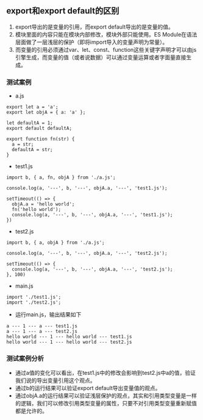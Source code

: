 ## export和export default的区别
1. export导出的是变量的引用，而export default导出的是变量的值。
2. 模块里面的内容只能在模块内部修改，模块外部只能使用。ES Module在语法层面做了一层浅层的保护（即将import导入的变量声明为常量）。
3. 而变量的引用必须通过var、let、const、function这些关键字声明才可以由js引擎生成，而变量的值（或者说数据）可以通过变量运算或者字面量直接生成。
### 测试案例
- a.js
```
export let a = 'a';
export let objA = { a: 'a' };

let defaultA = 1;
export default defaultA;

export function fn(str) {
  a = str;
  defaultA = str;
}
```
- test1.js
```
import b, { a, fn, objA } from './a.js';

console.log(a, '---', b, '---', objA.a, '---', 'test1.js');

setTimeout(() => {
  objA.a = 'hello world';
  fn('hello world');
  console.log(a, '---', b, '---', objA.a, '---', 'test1.js');
})
```
- test2.js
```
import b, { a, objA } from './a.js';

console.log(a, '---', b, '---', objA.a, '---', 'test2.js');

setTimeout(() => {
  console.log(a, '---', b, '---', objA.a, '---', 'test2.js');
}, 100)
```
- main.js
```
import './test1.js';
import './test2.js';
```
- 运行main.js，输出结果如下
```
a --- 1 --- a --- test1.js
a --- 1 --- a --- test2.js
hello world --- 1 --- hello world --- test1.js
hello world --- 1 --- hello world --- test2.js
```
### 测试案例分析
- 通过a值的变化可以看出，在test1.js中的修改会影响到test2.js中a的值，验证我们说的导出变量引用这个观点。
- 通过b的运行结果可以验证export default导出变量值的观点。
- 通过objA.a的运行结果可以验证浅层保护的观点，其实和引用类型变量是一样的逻辑，我们可以修改引用类型变量的属性，只要不对引用类型变量重新赋值都是允许的。

